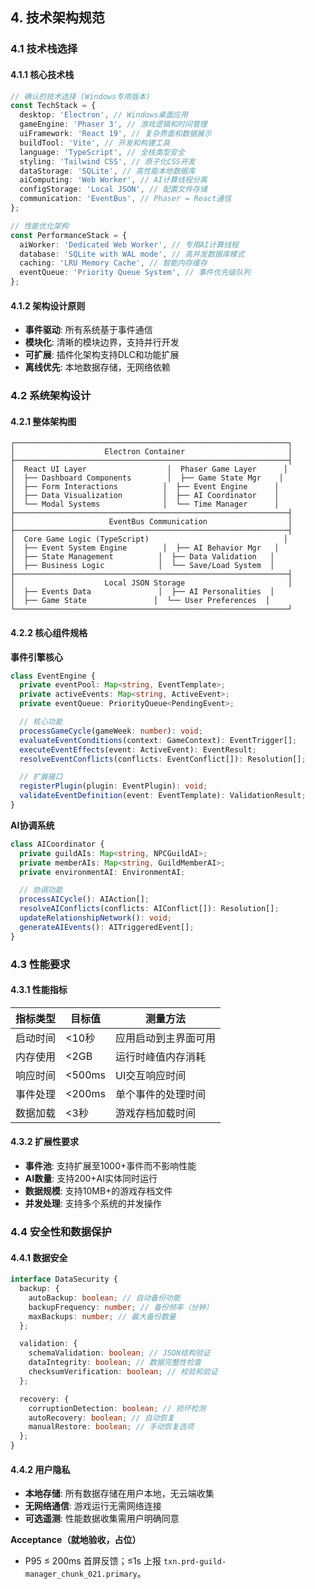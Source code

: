 ﻿---
PRD-ID: 'PRD-GM-PRD-GUILD-MANAGER_CHUNK_021'
Title: '公会管理器PRD - 分片21'
Status: 'Active'
Owner: 'Product-Team'
Created: '2024-12-01T00:00:00Z'
Updated: '2025-08-22T17: 08: 02.242Z'
Version: 'v1.2.0'
Priority: 'High'
Risk: 'Medium'
Depends-On:
  - 'PRD-GM-BASE-ARCHITECTURE'
chunk: '21/24'
size: '6619 chars'
source: '/guild-manager/chunk-021'
Arch-Refs: [CH01, CH03, CH04, CH05]
Test-Refs:
  - 'tests/unit/guild-manager-chunk-021.spec.ts'
Monitors:
  - 'txn.prd-guild-manager_chunk_021.primary'
SLO-Refs:
  - 'UI_P95_100ms'
  - 'EVENT_P95_50ms'
  - 'CRASH_FREE_99.5'
ADRs:
  [
    ADR-0001,
    ADR-0002,
    ADR-0003,
    ADR-0004,
    ADR-0005,
    ADR-0006,
    ADR-0007,
    ADR-0008,
    ADR-0009,
  ]
Release_Gates:
  Quality_Gate:
    enabled: true
    threshold: 'unit_test_coverage >= 80%'
    blockingFailures:
      - 'test_failures'
      - 'coverage_below_threshold'
    windowHours: 24
  Security_Gate:
    enabled: true
    threshold: 'security_scan_passed == true'
    blockingFailures:
      - 'security_vulnerabilities'
      - 'dependency_vulnerabilities'
    windowHours: 12
  Performance_Gate:
    enabled: true
    threshold: 'p95_response_time <= 100ms'
    blockingFailures:
      - 'performance_regression'
      - 'memory_leaks'
    windowHours: 6
  Acceptance_Gate:
    enabled: true
    threshold: 'acceptance_criteria_met >= 95%'
    blockingFailures:
      - 'acceptance_test_failures'
      - 'user_story_incomplete'
    windowHours: 48
  API_Contract_Gate:
    enabled: true
    threshold: 'api_contract_compliance >= 100%'
    blockingFailures:
      - 'contract_violations'
      - 'breaking_changes'
    windowHours: 12
  Sentry_Release_Health_Gate:
    enabled: true
    threshold: 'crash_free_users >= 99.5% AND crash_free_sessions >= 99.9%'
    blockingFailures:
      - 'crash_free_threshold_violation'
      - 'insufficient_adoption_data'
      - 'release_health_regression'
    windowHours: 24
    params:
      sloRef: 'CRASH_FREE_99.5'
      thresholds:
        crashFreeUsers: 99.5
        crashFreeSessions: 99.9
        minAdoptionPercent: 25
        durationHours: 24

Contract_Definitions:
  types:
    - 'src/shared/contracts/guild/chunk-021-types.ts'
  events:
    specversion: '1.0'
    id: 'guild-manager-chunk-021-w4uy2k8s'
    time: '2025-08-24T15: 18: 34.517Z'
    type: 'com.guildmanager.chunk021.event'
    source: '/guild-manager/chunk-021'
    subject: 'guild-management-chunk-21'
    datacontenttype: 'application/json'
    dataschema: 'src/shared/contracts/guild/chunk-021-events.ts'
  interfaces:
    - 'src/shared/contracts/guild/chunk-021-interfaces.ts'
  validation_rules:
    - 'src/shared/validation/chunk-021-validation.ts'

Security_Policies:
permissions:
read:
  - 'guild-member'
  - 'guild-officer'
  - 'guild-master'
write:
  - 'guild-officer'
  - 'guild-master'
admin:
  - 'guild-master'
  - 'system-admin'
cspNotes: "Electron CSP: default-src 'self'; script-src 'self'; object-src 'none'; base-uri 'self'; connect-src 'self' https://api.${PRODUCT_DOMAIN}; style-src 'self' 'nonce-${NONCE_PLACEHOLDER}'; img-src 'self' data: https: ; font-src 'self'"
Traceability_Matrix:
requirementTags:
  - 'guild-management'
  - 'user-experience'
  - 'performance'
acceptance:
functional: '功能需求100%实现'
performance: '性能指标达到SLO要求'
security: '安全要求完全满足'
usability: '用户体验达到设计标准'
evidence:
implementation: '源代码实现'
testing: '自动化测试覆盖'
documentation: '技术文档完备'
validation: '用户验收确认'
---

## 4. 技术架构规范

### 4.1 技术栈选择

#### 4.1.1 核心技术栈

```typescript
// 确认的技术选择 (Windows专用版本)
const TechStack = {
  desktop: 'Electron', // Windows桌面应用
  gameEngine: 'Phaser 3', // 游戏逻辑和时间管理
  uiFramework: 'React 19', // 复杂界面和数据展示
  buildTool: 'Vite', // 开发和构建工具
  language: 'TypeScript', // 全栈类型安全
  styling: 'Tailwind CSS', // 原子化CSS开发
  dataStorage: 'SQLite', // 高性能本地数据库
  aiComputing: 'Web Worker', // AI计算线程分离
  configStorage: 'Local JSON', // 配置文件存储
  communication: 'EventBus', // Phaser ↔ React通信
};

// 性能优化架构
const PerformanceStack = {
  aiWorker: 'Dedicated Web Worker', // 专用AI计算线程
  database: 'SQLite with WAL mode', // 高并发数据库模式
  caching: 'LRU Memory Cache', // 智能内存缓存
  eventQueue: 'Priority Queue System', // 事件优先级队列
};
```

#### 4.1.2 架构设计原则

- **事件驱动**: 所有系统基于事件通信
- **模块化**: 清晰的模块边界，支持并行开发
- **可扩展**: 插件化架构支持DLC和功能扩展
- **离线优先**: 本地数据存储，无网络依赖

### 4.2 系统架构设计

#### 4.2.1 整体架构图

```
┌─────────────────────────────────────────────────────────────┐
│                    Electron Container                       │
├─────────────────────────────────────────────────────────────┤
│  React UI Layer                  │  Phaser Game Layer      │
│  ├── Dashboard Components        │  ├── Game State Mgr    │
│  ├── Form Interactions          │  ├── Event Engine      │
│  ├── Data Visualization         │  ├── AI Coordinator    │
│  └── Modal Systems              │  └── Time Manager      │
├─────────────────────────────────────────────────────────────┤
│                     EventBus Communication                  │
├─────────────────────────────────────────────────────────────┤
│  Core Game Logic (TypeScript)                              │
│  ├── Event System Engine        │  ├── AI Behavior Mgr   │
│  ├── State Management          │  ├── Data Validation   │
│  ├── Business Logic            │  └── Save/Load System  │
├─────────────────────────────────────────────────────────────┤
│                    Local JSON Storage                       │
│  ├── Events Data               │  ├── AI Personalities  │
│  ├── Game State               │  └── User Preferences  │
└─────────────────────────────────────────────────────────────┘
```

#### 4.2.2 核心组件规格

**事件引擎核心**

```typescript
class EventEngine {
  private eventPool: Map<string, EventTemplate>;
  private activeEvents: Map<string, ActiveEvent>;
  private eventQueue: PriorityQueue<PendingEvent>;

  // 核心功能
  processGameCycle(gameWeek: number): void;
  evaluateEventConditions(context: GameContext): EventTrigger[];
  executeEventEffects(event: ActiveEvent): EventResult;
  resolveEventConflicts(conflicts: EventConflict[]): Resolution[];

  // 扩展接口
  registerPlugin(plugin: EventPlugin): void;
  validateEventDefinition(event: EventTemplate): ValidationResult;
}
```

**AI协调系统**

```typescript
class AICoordinator {
  private guildAIs: Map<string, NPCGuildAI>;
  private memberAIs: Map<string, GuildMemberAI>;
  private environmentAI: EnvironmentAI;

  // 协调功能
  processAICycle(): AIAction[];
  resolveAIConflicts(conflicts: AIConflict[]): Resolution[];
  updateRelationshipNetwork(): void;
  generateAIEvents(): AITriggeredEvent[];
}
```

### 4.3 性能要求

#### 4.3.1 性能指标

| 指标类型 | 目标值 | 测量方法             |
| -------- | ------ | -------------------- |
| 启动时间 | <10秒  | 应用启动到主界面可用 |
| 内存使用 | <2GB   | 运行时峰值内存消耗   |
| 响应时间 | <500ms | UI交互响应时间       |
| 事件处理 | <200ms | 单个事件的处理时间   |
| 数据加载 | <3秒   | 游戏存档加载时间     |

#### 4.3.2 扩展性要求

- **事件池**: 支持扩展至1000+事件而不影响性能
- **AI数量**: 支持200+AI实体同时运行
- **数据规模**: 支持10MB+的游戏存档文件
- **并发处理**: 支持多个系统的并发操作

### 4.4 安全性和数据保护

#### 4.4.1 数据安全

```typescript
interface DataSecurity {
  backup: {
    autoBackup: boolean; // 自动备份功能
    backupFrequency: number; // 备份频率（分钟）
    maxBackups: number; // 最大备份数量
  };

  validation: {
    schemaValidation: boolean; // JSON结构验证
    dataIntegrity: boolean; // 数据完整性检查
    checksumVerification: boolean; // 校验和验证
  };

  recovery: {
    corruptionDetection: boolean; // 损坏检测
    autoRecovery: boolean; // 自动恢复
    manualRestore: boolean; // 手动恢复选项
  };
}
```

#### 4.4.2 用户隐私

- **本地存储**: 所有数据存储在用户本地，无云端收集
- **无网络通信**: 游戏运行无需网络连接
- **可选遥测**: 性能数据收集需用户明确同意

**Acceptance（就地验收，占位）**

- P95 ≤ 200ms 首屏反馈；≤1s 上报 `txn.prd-guild-manager_chunk_021.primary`。
